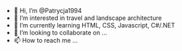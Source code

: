 - 👋 Hi, I’m @Patrycja1994
- 👀 I’m interested in travel and landscape architecture
- 🌱 I’m currently learning HTML, CSS, Javascript, C#/.NET
- 💞️ I’m looking to collaborate on ...
- 📫 How to reach me ...

<!---
Patrycja1994/Patrycja1994 is a ✨ special ✨ repository because its `README.md` (this file) appears on your GitHub profile.
You can click the Preview link to take a look at your changes.
--->
